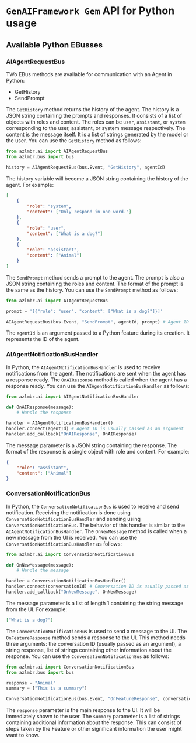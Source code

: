 # `GenAIFramework Gem` API for Python usage

## Available Python EBusses
### AIAgentRequestBus
TWo EBus methods are available for communication with an Agent in Python:
- GetHistory
- SendPrompt

The `GetHistory` method returns the history of the agent. The history is a JSON string containing the prompts and responses. It consists of a list of objects with roles and content. The roles can be `user`, `assistant`, or `system` corresponding to the user, assistant, or system message respectively.
The content is the message itself. It is a list of strings generated by the model or the user. You can use the `GetHistory` method as follows:
```python
from azlmbr.ai import AIAgentRequestBus
from azlmbr.bus import bus

history = AIAgentRequestBus(bus.Event, "GetHistory", agentId)
```
The history variable will become a JSON string containing the history of the agent. For example:
```json
[
    {
        "role": "system",
        "content": ["Only respond in one word."]
    },
    {
        "role": "user",
        "content": ["What is a dog?"]
    },
    {
        "role": "assistant",
        "content": ["Animal"]
    }
]
```

The `SendPrompt` method sends a prompt to the agent. The prompt is also a JSON string containing the roles and content. The format of the prompt is the same as the history. You can use the `SendPrompt` method as follows:
```python
from azlmbr.ai import AIAgentRequestBus

prompt = '[{"role": "user", "content": ["What is a dog?"]}]'

AIAgentRequestBus(bus.Event, "SendPrompt", agentId, prompt) # Agent ID is usually passed as an argument
```
The `agentId` is an argument passed to a Python feature during its creation. It represents the ID of the agent.

### AIAgentNotificationBusHandler
In Python, the `AIAgentNotificationBusHandler` is used to receive notifications from the agent. The notifications are sent when the agent has a response ready. The `OnAIResponse` method is called when the agent has a response ready. You can use the `AIAgentNotificationBusHandler` as follows:
```python
from azlmbr.ai import AIAgentNotificationBusHandler

def OnAIResponse(message):
    # Handle the response

handler = AIAgentNotificationBusHandler()
handler.connect(agentId) # Agent ID is usually passed as an argument
handler.add_callback("OnAIResponse", OnAIResponse)
```
The message parameter is a JSON string containing the response. The format of the response is a single object with role and content. For example:
```json
{
    "role": "assistant",
    "content": ["Animal"]
}
```

### ConversationNotificationBus
In Python, the `ConversationNotificationBus` is used to receive and send notification. Receiving the notification is done using `ConversationNotificationBusHandler` and sending using `ConversationNotificationBus`. The behavior of this handler is similar to the `AIAgentNotificationBusHandler`. The `OnNewMessage` method is called when a new message from the UI is received. You can use the `ConversationNotificationBusHandler` as follows:
```python
from azlmbr.ai import ConversationNotificationBus

def OnNewMessage(message):
    # Handle the message

handler = ConversationNotificationBusHandler()
handler.connect(conversationId) # Conversation ID is usually passed as an argument
handler.add_callback("OnNewMessage", OnNewMessage)
```
The message parameter is a list of length 1 containing the string message from the UI. For example:
```json
["What is a dog?"]
```

The `ConversationNotificationBus` is used to send a message to the UI. The `OnFeatureResponse` method sends a response to the UI. This method needs three 
arguments: the conversation ID (usually passed as an argument), a string response, list of strings containing other information about the response. You can use the `ConversationNotificationBus` as follows:
```python
from azlmbr.ai import ConversationNotificationBus
from azlmbr.bus import bus

response = "Animal"
summary = ["This is a summary"]

ConversationNotificationBus(bus.Event, "OnFeatureResponse", conversationId, response, summary) # Conversation ID is usually passed as an argument
``` 
The `response` parameter is the main response to the UI. It will be immediately shown to the user. The `summary` parameter is a list of strings containing additional information about the response. This can consist of steps taken by the Feature or other significant information the user might want to know.

